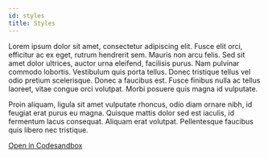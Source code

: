 ```yaml
---
id: styles
title: Styles
---
```



Lorem ipsum dolor sit amet, consectetur adipiscing elit. Fusce elit orci, efficitur ac ex eget, rutrum hendrerit sem. Mauris non arcu felis. Sed sit amet dolor ultrices, auctor urna eleifend, facilisis purus. Nam pulvinar commodo lobortis. Vestibulum quis porta tellus. Donec tristique tellus vel odio pretium scelerisque. Donec a faucibus est. Fusce finibus nulla ac tellus laoreet, vitae congue orci volutpat. Morbi posuere quis magna id vulputate. 

Proin aliquam, ligula sit amet vulputate rhoncus, odio diam ornare nibh, id feugiat erat purus eu magna. Quisque mattis dolor sed est iaculis, id fermentum lacus consequat. Aliquam erat volutpat. Pellentesque faucibus quis libero nec tristique.

[Open in Codesandbox](https://codesandbox.io/s/github/DanielJohnsson87/raket-factory/tree/master/packages/styles)
